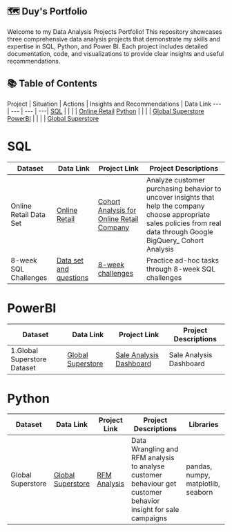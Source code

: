 ## 🗺 **Duy's Portfolio**
Welcome to my Data Analysis Projects Portfolio! This repository showcases three comprehensive data analysis projects that demonstrate my skills and expertise in SQL, Python, and Power BI. Each project includes detailed documentation, code, and visualizations to provide clear insights and useful recommendations.

## 📚 **Table of Contents**
Project | Situation | Actions | Insights and Recommendations | Data Link 
--- | --- | --- | ---|
[SQL]() | | | | [Online Retail](https://www.kaggle.com/datasets/tunguz/online-retail)
[Python]() | | | | [Global Superstore](https://www.kaggle.com/datasets/apoorvaappz/global-super-store-dataset)
[PowerBI]() | | | | [Global Superstore](https://www.kaggle.com/datasets/shekpaul/global-superstore)
# SQL

Dataset | Data Link | Project Link | Project Descriptions
--- | ---| ---| ---|
Online Retail Data Set | [Online Retail](https://www.kaggle.com/datasets/tunguz/online-retail) | [Cohort Analysis for Online Retail Company](https://github.com/AnhDuyVu/Business-Case-Analysis/tree/main/Cohort%20Analysis%20for%20Online%20Retail%20Company#readme)| Analyze customer purchasing behavior to uncover insights that help the company choose appropriate sales policies from real data through Google BigQuery_ Cohort Analysis
8-week SQL Challenges | [Data set and questions](https://8weeksqlchallenge.com/) | [8-week challenges](https://github.com/AnhDuyVu/Data-Analysis-Projects/tree/main/8-Week%20SQL%20Challenges) | Practice ad-hoc tasks through 8-week SQL challenges

# PowerBI

Dataset | Data Link | Project Link | Project Descriptions
---| ---| ---| --- |
1.Global Superstore Dataset | [Global Superstore](https://www.kaggle.com/datasets/shekpaul/global-superstore) | [Sale Analysis Dashboard](https://github.com/AnhDuyVu/Business-Case-Analysis/blob/main/Sale%20Analysis%20for%20Global%20Superstore/README.md)|Sale Analysis Dashboard

# Python
Dataset | Data Link | Project Link | Project Descriptions |Libraries
--- | --- | ---| --- | --- |
Global Superstore | [Global Superstore](https://www.kaggle.com/datasets/apoorvaappz/global-super-store-dataset) | [RFM Analysis](https://github.com/AnhDuyVu/Data-Analysis-Projects/blob/4fcd675d3c2719a258b970ad9b1236e8f4745429/RFM%20Analysis%20in%20Python/RFM_analysis_project_global_superstore_by_Python.ipynb)| Data Wrangling and RFM analysis to analyse customer behaviour get customer behavior insight for sale campaigns | pandas, numpy, matplotlib, seaborn
